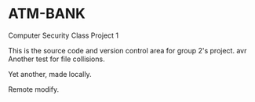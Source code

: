 ATM-BANK
========

Computer Security Class Project 1

This is the source code and version control area for group 2's project. avr
Another test for file collisions.

Yet another, made locally.

Remote modify.
